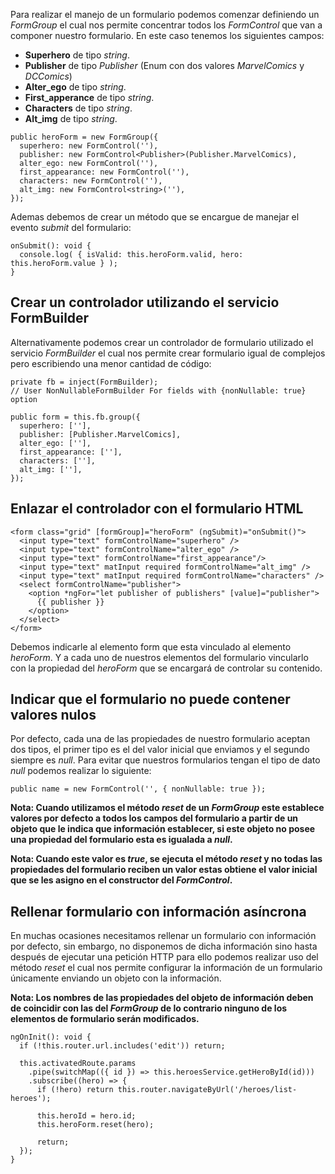Para realizar el manejo de un formulario podemos comenzar definiendo un *FormGroup* el cual nos permite concentrar todos los *FormControl* que van a componer nuestro formulario. En este caso tenemos los siguientes campos:

- **Superhero** de tipo *string*.
- **Publisher** de tipo *Publisher* (Enum con dos valores *MarvelComics* y *DCComics*)
- **Alter_ego** de tipo *string*.
- **First_apperance** de tipo *string*.
- **Characters** de tipo *string*.
- **Alt_img** de tipo *string*.

```
public heroForm = new FormGroup({
  superhero: new FormControl(''),
  publisher: new FormControl<Publisher>(Publisher.MarvelComics),
  alter_ego: new FormControl(''),
  first_appearance: new FormControl(''),
  characters: new FormControl(''),
  alt_img: new FormControl<string>(''),
});
```

Ademas debemos de crear un método que se encargue de manejar el evento *submit* del formulario:

```
onSubmit(): void {
  console.log( { isValid: this.heroForm.valid, hero: this.heroForm.value } );
}
```
## Crear un controlador utilizando el servicio FormBuilder

Alternativamente podemos crear un controlador de formulario utilizado el servicio *FormBuilder* el cual nos permite crear formulario igual de complejos pero escribiendo una menor cantidad de código:

```
private fb = inject(FormBuilder);
// User NonNullableFormBuilder For fields with {nonNullable: true} option

public form = this.fb.group({
  superhero: [''],
  publisher: [Publisher.MarvelComics],
  alter_ego: [''],
  first_appearance: [''],
  characters: [''],
  alt_img: [''],
});
```
## Enlazar el controlador con el formulario HTML

```
<form class="grid" [formGroup]="heroForm" (ngSubmit)="onSubmit()">
  <input type="text" formControlName="superhero" />
  <input type="text" formControlName="alter_ego" />
  <input type="text" formControlName="first_appearance"/>
  <input type="text" matInput required formControlName="alt_img" />
  <input type="text" matInput required formControlName="characters" />
  <select formControlName="publisher">
    <option *ngFor="let publisher of publishers" [value]="publisher">
      {{ publisher }}
    </option>
  </select>
</form>
```

Debemos indicarle al elemento form que esta vinculado al elemento *heroForm*. Y a cada uno de nuestros elementos del formulario vincularlo con la propiedad del *heroForm* que se encargará de controlar su contenido.
## Indicar que el formulario no puede contener valores nulos

Por defecto, cada una de las propiedades de nuestro formulario aceptan dos tipos, el primer tipo es el del valor inicial que enviamos y el segundo siempre es *null*. Para evitar que nuestros formularios tengan el tipo de dato *null* podemos realizar lo siguiente:

```
public name = new FormControl('', { nonNullable: true });
```

**Nota: Cuando utilizamos el método *reset* de un *FormGroup* este establece valores por defecto a todos los campos del formulario a partir de un objeto que le indica que información establecer, si este objeto no posee una propiedad del formulario esta es igualada a *null*.**

**Nota: Cuando este valor es *true*, se ejecuta el método *reset* y no todas las propiedades del formulario reciben un valor estas obtiene el valor inicial que se les asigno en el constructor del *FormControl*.**
## Rellenar formulario con información asíncrona

En muchas ocasiones necesitamos rellenar un formulario con información por defecto, sin embargo, no disponemos de dicha información sino hasta después de ejecutar una petición HTTP para ello podemos realizar uso del método *reset* el cual nos permite configurar la información de un formulario únicamente enviando un objeto con la información.

**Nota: Los nombres de las propiedades del objeto de información deben de coincidir con las del *FormGroup* de lo contrario ninguno de los elementos de formulario serán modificados.**

```
ngOnInit(): void {
  if (!this.router.url.includes('edit')) return;

  this.activatedRoute.params
    .pipe(switchMap(({ id }) => this.heroesService.getHeroById(id)))
    .subscribe((hero) => {
      if (!hero) return this.router.navigateByUrl('/heroes/list-heroes');

      this.heroId = hero.id;
      this.heroForm.reset(hero);

      return;
  });
}
```